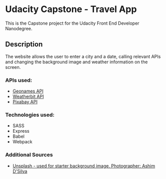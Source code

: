 # Udacity Capstone - Travel App

This is the Capstone project for the Udacity Front End Developer Nanodegree.

## Description

The website allows the user to enter a city and a date, calling relevant APIs and changing the background image and weather information on the screen.

### APIs used:

- [Geonames API](http://www.geonames.org/export/web-services.html)
- [Weatherbit API](https://www.weatherbit.io/account/create)
- [Pixabay API](https://pixabay.com/api/docs/)

### Technologies used:

- SASS
- Express
- Babel
- Webpack

### Additional Sources

- [Unsplash - used for starter background image. Photographer: Ashim D'Silva](https://unsplash.com/photos/pGcqw1ARGyg)
